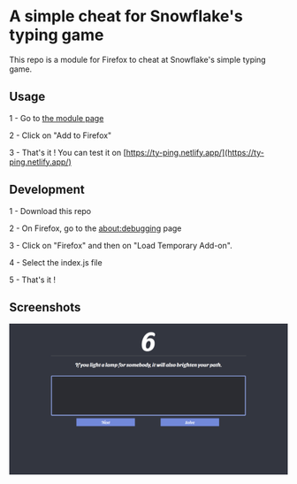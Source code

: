 # A simple cheat for Snowflake's typing game

This repo is a module for Firefox to cheat at Snowflake's simple typing game.

## Usage

1 - Go to [the module page](https://addons.mozilla.org/fr/firefox/addon/snowflake-typing-game-hack/)

2 - Click on "Add to Firefox"

3 - That's it ! You can test it on [https://ty-ping.netlify.app/](https://ty-ping.netlify.app/)

## Development

1 - Download this repo

2 - On Firefox, go to the [about:debugging](about:debugging) page

3 - Click on "Firefox" and then on "Load Temporary Add-on".

4 - Select the index.js file

5 - That's it !

## Screenshots

![Screenshot](screenshots/1.png)
